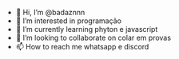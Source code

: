 - 👋 Hi, I’m @badaznnn
- 👀 I’m interested in programação
- 🌱 I’m currently learning phyton e javascript
- 💞️ I’m looking to collaborate on colar em provas
- 📫 How to reach me whatsapp e discord
  

<!---
badaznnn/badaznnn is a ✨ special ✨ repository because its `README.md` (this file) appears on your GitHub profile.
You can click the Preview link to take a look at your changes.
--->
